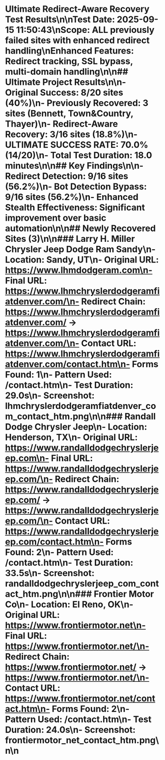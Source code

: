 # Ultimate Redirect-Aware Recovery Test Results\n\n**Test Date**: 2025-09-15 11:50:43\n**Scope**: ALL previously failed sites with enhanced redirect handling\n**Enhanced Features**: Redirect tracking, SSL bypass, multi-domain handling\n\n## Ultimate Project Results\n\n- **Original Success**: 8/20 sites (40%)\n- **Previously Recovered**: 3 sites (Bennett, Town&Country, Thayer)\n- **Redirect-Aware Recovery**: 3/16 sites (18.8%)\n- **ULTIMATE SUCCESS RATE**: 70.0% (14/20)\n- **Total Test Duration**: 18.0 minutes\n\n## Key Findings\n\n- **Redirect Detection**: 9/16 sites (56.2%)\n- **Bot Detection Bypass**: 9/16 sites (56.2%)\n- **Enhanced Stealth Effectiveness**: Significant improvement over basic automation\n\n## Newly Recovered Sites (3)\n\n### Larry H. Miller Chrysler Jeep Dodge Ram Sandy\n- **Location**: Sandy, UT\n- **Original URL**: https://www.lhmdodgeram.com\n- **Final URL**: https://www.lhmchryslerdodgeramfiatdenver.com/\n- **Redirect Chain**: https://www.lhmchryslerdodgeramfiatdenver.com/ → https://www.lhmchryslerdodgeramfiatdenver.com/\n- **Contact URL**: https://www.lhmchryslerdodgeramfiatdenver.com/contact.htm\n- **Forms Found**: 1\n- **Pattern Used**: /contact.htm\n- **Test Duration**: 29.0s\n- **Screenshot**: lhmchryslerdodgeramfiatdenver_com_contact_htm.png\n\n### Randall Dodge Chrysler Jeep\n- **Location**: Henderson, TX\n- **Original URL**: https://www.randalldodgechryslerjeep.com\n- **Final URL**: https://www.randalldodgechryslerjeep.com/\n- **Redirect Chain**: https://www.randalldodgechryslerjeep.com/ → https://www.randalldodgechryslerjeep.com/\n- **Contact URL**: https://www.randalldodgechryslerjeep.com/contact.htm\n- **Forms Found**: 2\n- **Pattern Used**: /contact.htm\n- **Test Duration**: 33.5s\n- **Screenshot**: randalldodgechryslerjeep_com_contact_htm.png\n\n### Frontier Motor Co\n- **Location**: El Reno, OK\n- **Original URL**: https://www.frontiermotor.net\n- **Final URL**: https://www.frontiermotor.net/\n- **Redirect Chain**: https://www.frontiermotor.net/ → https://www.frontiermotor.net/\n- **Contact URL**: https://www.frontiermotor.net/contact.htm\n- **Forms Found**: 2\n- **Pattern Used**: /contact.htm\n- **Test Duration**: 24.0s\n- **Screenshot**: frontiermotor_net_contact_htm.png\n\n
